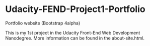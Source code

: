 # Udacity-FEND-Project1-Portfolio
Portfolio website (Bootstrap 4alpha)

This is my 1st project in the Udacity Front-End Web Development Nanodegree. More information can be found in the about-site.html.
